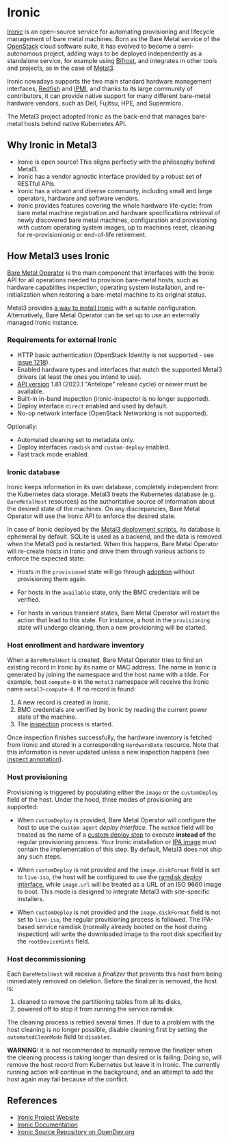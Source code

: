 # Ironic

[Ironic](https://ironicbaremetal.org/) is an open-source service
for automating provisioning and lifecycle management of bare metal machines.
Born as the Bare Metal service of the [OpenStack](https://www.openstack.org/)
cloud software suite, it has evolved to become a semi-autonomous project,
adding ways to be deployed independently as a standalone service, for example
using [Bifrost](https://docs.openstack.org/bifrost/latest/), and integrates in
other tools and projects, as in the case of [Metal3](https://metal3.io/).

Ironic nowadays supports the two main standard hardware management interfaces,
[Redfish](https://www.dmtf.org/standards/redfish) and
[IPMI](https://en.wikipedia.org/wiki/Intelligent_Platform_Management_Interface),
and thanks to its large community of contributors, it can provide native
support for many different bare-metal hardware vendors, such as Dell, Fujitsu,
HPE, and Supermicro.

The Metal3 project adopted Ironic as the back-end that manages bare-metal hosts
behind native Kubernetes API.

## Why Ironic in Metal3

- Ironic is open source! This aligns perfectly with the philosophy behind
  Metal3.
- Ironic has a vendor agnostic interface provided by a robust set of RESTful
  APIs.
- Ironic has a vibrant and diverse community, including small and large
  operators, hardware and software vendors.
- Ironic provides features covering the whole hardware life-cycle:
  from bare metal machine registration and hardware specifications
  retrieval of newly discovered bare metal machines, configuration and
  provisioning with custom operating system images, up to machines reset,
  cleaning for re-provisionionig or end-of-life retirement.

## How Metal3 uses Ironic

[Bare Metal Operator](https://github.com/metal3-io/baremetal-operator)
is the main component that interfaces with the Ironic API for all
operations needed to provision bare-metal hosts, such as hardware capabilites
inspection, operating system installation, and re-initialization when
restoring a bare-metal machine to its original status.

Metal3 provides [a way to install Ironic](ironic_installation) with a suitable
configuration. Alternatively, Bare Metal Operator can be set up to use an
externally managed Ironic instance.

### Requirements for external Ironic

- HTTP basic authentication (OpenStack Identity is not supported - see [issue
  1218](https://github.com/metal3-io/baremetal-operator/issues/1218)).
- Enabled hardware types and interfaces that match the supported Metal3 drivers
  (at least the ones you intend to use).
- [API version](https://docs.openstack.org/ironic/latest/contributor/webapi-version-history.html)
  1.81 (2023.1 "Antelope" release cycle) or newer must be available.
- Built-in in-band inspection (ironic-inspector is no longer supported).
- Deploy interface `direct` enabled and used by default.
- No-op network interface (OpenStack Networking is not supported).

Optionally:

- Automated cleaning set to metadata only.
- Deploy interfaces `ramdisk` and `custom-deploy` enabled.
- Fast track mode enabled.

### Ironic database

Ironic keeps information in its own database, completely independent from the
Kubernetes data storage. Metal3 treats the Kubernetes database (e.g.
`BareMetalHost` resources) as the authoritative source of information about the
desired state of the machines. On any discrepancies, Bare Metal Operator will
use the Ironic API to enforce the desired state.

In case of Ironic deployed by the [Metal3 deployment
scripts](ironic_installation), its database is ephemeral by default. SQLite is
used as a backend, and the data is removed when the Metal3 pod is restarted.
When this happens, Bare Metal Operator will re-create hosts in Ironic and drive
them through various actions to enforce the expected state:

- Hosts in the `provisioned` state will go through
  [adoption](https://docs.openstack.org/ironic/latest/admin/adoption.html)
  without provisioning them again.

- For hosts in the `available` state, only the BMC credentials will be
  verified.

- For hosts in various transient states, Bare Metal Operator will restart the
  action that lead to this state. For instance, a host in the `provisioning`
  state will undergo cleaning, then a new provisioning will be started.

### Host enrollment and hardware inventory

When a `BareMetalHost` is created, Bare Metal Operator tries to find an
existing record in Ironic by its name or MAC address. The name in Ironic is
generated by joining the namespace and the host name with a tilde. For example,
host `compute-0` in the `metal3` namespace will receive the Ironic name
`metal3~compute-0`. If no record is found:

1. A new record is created in Ironic.
2. BMC credentials are verified by Ironic by reading the current power state of
   the machine.
3. The
   [inspection](https://docs.openstack.org/ironic/latest/admin/inspection/index.html)
   process is started.

Once inspection finishes successfully, the hardware inventory is fetched from
Ironic and stored in a corresponding `HardwareData` resource. Note that this
information is never updated unless a new inspection happens (see [inspect
annotation](../bmo/inspect_annotation)).

### Host provisioning

Provisioning is triggered by populating either the `image` or the
`customDeploy` field of the host. Under the hood, three modes of provisioning
are supported:

- When `customDeploy` is provided, Bare Metal Operator will configure the host
  to use the `custom-agent` *deploy interface*. The `method` field will be
  treated as the name of a [custom deploy
  step](https://docs.openstack.org/ironic/latest/admin/node-deployment.html) to
  execute **instead of** the regular provisioning process. Your Ironic
  installation or [IPA image](ironic-python-agent) must contain the
  implementation of this step. By default, Metal3 does not ship any such steps.

- When `customDeploy` is not provided and the `image.diskFormat` field is set
  to `live-iso`, the host will be configured to use the [ramdisk deploy
  interface](https://docs.openstack.org/ironic/latest/admin/ramdisk-boot.html),
  while `image.url` will be treated as a URL of an ISO 9660 image to boot.
  This mode is designed to integrate Metal3 with site-specific installers.

- When `customDeploy` is not provided and the `image.diskFormat` field is not
  set to `live-iso`, the regular provisioning process is followed. The
  IPA-based service ramdisk (normally already booted on the host during
  inspection) will write the downloaded image to the root disk specified by
  the `rootDeviceHints` field.

### Host decommissioning

Each `BareMetalHost` will receive a *finalizer* that prevents this host from
being immediately removed on deletion. Before the finalizer is removed, the
host is:

1. cleaned to remove the partitioning tables from all its disks,
2. powered off to stop it from running the service ramdisk.

The cleaning process is retried several times. If due to a problem with the
host cleaning is no longer possible, disable cleaning first by setting the
`automatedCleanMode` field to `disabled`.

**WARNING:** it is not recommended to manually remove the finalizer when the
cleaning process is taking longer than desired or is failing. Doing so, will
remove the host record from Kubernetes but leave it in Ironic. The currently
running action will continue in the background, and an attempt to add the host
again may fail because of the conflict.

## References

- [Ironic Project Website](https://ironicbaremetal.org/)
- [Ironic Documentation](https://docs.openstack.org/ironic/latest/)
- [Ironic Source Repository on OpenDev.org](https://opendev.org/openstack/ironic/)
